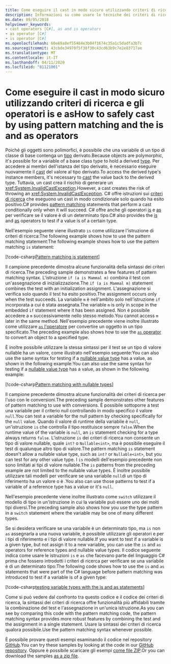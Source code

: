 ```yaml
---
title: Come eseguire il cast in modo sicuro utilizzando criteri di ricerca e gli operatori is e as
description: Informazioni su come usare le tecniche dei criteri di ricerca per eseguire il cast sicuro di variabili in un tipo diverso. È possibile usare i criteri di ricerca, nonché gli operatori is e as per convertire in modo sicuro i tipi.
ms.date: 09/05/2018
helpviewer_keywords:
- cast operators [C#], as and is operators
- as operator [C#]
- is operator [C#]
ms.openlocfilehash: 60e69a8ef55484e3b04f1674c35a1c5dadfa3b7c
ms.sourcegitcommit: 43cbde34970f5f38f30c43cd63b9c7e2e83717ae
ms.translationtype: MT
ms.contentlocale: it-IT
ms.lasthandoff: 04/11/2020
ms.locfileid: "81121001"
---
```

# <a name="how-to-safely-cast-by-using-pattern-matching-and-the-is-and-as-operators"></a><span data-ttu-id="8b407-104">Come eseguire il cast in modo sicuro utilizzando criteri di ricerca e gli operatori is e as</span><span class="sxs-lookup"><span data-stu-id="8b407-104">How to safely cast by using pattern matching and the is and as operators</span></span>

<span data-ttu-id="8b407-105">Poiché gli oggetti sono polimorfici, è possibile che una variabile di un tipo di classe di base contenga un [tipo](../programming-guide/types/index.md) derivato.</span><span class="sxs-lookup"><span data-stu-id="8b407-105">Because objects are polymorphic, it's possible for a variable of a base class type to hold a derived [type](../programming-guide/types/index.md).</span></span> <span data-ttu-id="8b407-106">Per accedere ai membri dell'istanza del tipo derivato, è necessario eseguire nuovamente il [cast](../programming-guide/types/casting-and-type-conversions.md) del valore al tipo derivato.</span><span class="sxs-lookup"><span data-stu-id="8b407-106">To access the derived type's instance members, it's necessary to [cast](../programming-guide/types/casting-and-type-conversions.md) the value back to the derived type.</span></span> <span data-ttu-id="8b407-107">Tuttavia, un cast crea il rischio di generare un <xref:System.InvalidCastException>.</span><span class="sxs-lookup"><span data-stu-id="8b407-107">However, a cast creates the risk of throwing an <xref:System.InvalidCastException>.</span></span> <span data-ttu-id="8b407-108">C# offre istruzioni sui [criteri di ricerca](../pattern-matching.md) che eseguono un cast in modo condizionale solo quando ha esito positivo.</span><span class="sxs-lookup"><span data-stu-id="8b407-108">C# provides [pattern matching](../pattern-matching.md) statements that perform a cast conditionally only when it will succeed.</span></span> <span data-ttu-id="8b407-109">C# offre anche gli operatori [is](../language-reference/operators/type-testing-and-cast.md#is-operator) e [as](../language-reference/operators/type-testing-and-cast.md#as-operator) per verificare se il valore è di un determinato tipo.</span><span class="sxs-lookup"><span data-stu-id="8b407-109">C# also provides the [is](../language-reference/operators/type-testing-and-cast.md#is-operator) and [as](../language-reference/operators/type-testing-and-cast.md#as-operator) operators to test if a value is of a certain type.</span></span>

<span data-ttu-id="8b407-110">Nell'esempio seguente viene illustrato `is` come utilizzare l'istruzione di criteri di ricerca:The following example shows how to use the pattern matching statement:</span><span class="sxs-lookup"><span data-stu-id="8b407-110">The following example shows how to use the pattern matching `is` statement:</span></span>

[!code-csharp[Pattern matching is statement](../../../samples/snippets/csharp/how-to/safelycast/patternmatching/Program.cs#PatternMatchingIs)]

<span data-ttu-id="8b407-111">Il campione precedente dimostra alcune funzionalità della sintassi dei criteri di ricerca.</span><span class="sxs-lookup"><span data-stu-id="8b407-111">The preceding sample demonstrates a few features of pattern matching syntax.</span></span> <span data-ttu-id="8b407-112">L'istruzione `if (a is Mammal m)` combina il test con un'assegnazione di inizializzazione.</span><span class="sxs-lookup"><span data-stu-id="8b407-112">The `if (a is Mammal m)` statement combines the test with an initialization assignment.</span></span> <span data-ttu-id="8b407-113">L'assegnazione si verifica solo quando il test ha esito positivo.</span><span class="sxs-lookup"><span data-stu-id="8b407-113">The assignment occurs only when the test succeeds.</span></span> <span data-ttu-id="8b407-114">La variabile `m` è nell'ambito solo nell'istruzione `if` incorporata a cui è stata assegnata.</span><span class="sxs-lookup"><span data-stu-id="8b407-114">The variable `m` is only in scope in the embedded `if` statement where it has been assigned.</span></span> <span data-ttu-id="8b407-115">Non è possibile accedere a `m` successivamente nello stesso metodo.</span><span class="sxs-lookup"><span data-stu-id="8b407-115">You cannot access `m` later in the same method.</span></span> <span data-ttu-id="8b407-116">Nell'esempio precedente viene inoltre illustrato come utilizzare [ `as` l'operatore](../language-reference/operators/type-testing-and-cast.md#as-operator) per convertire un oggetto in un tipo specificato.</span><span class="sxs-lookup"><span data-stu-id="8b407-116">The preceding example also shows how to use the [`as` operator](../language-reference/operators/type-testing-and-cast.md#as-operator) to convert an object to a specified type.</span></span>

<span data-ttu-id="8b407-117">È inoltre possibile utilizzare la stessa sintassi per il test se un tipo di valore nullable ha un valore, come illustrato nell'esempio seguente:You can also use the same syntax for testing if a [nullable value type](../language-reference/builtin-types/nullable-value-types.md) has a value, as shown in the following example:</span><span class="sxs-lookup"><span data-stu-id="8b407-117">You can also use the same syntax for testing if a [nullable value type](../language-reference/builtin-types/nullable-value-types.md) has a value, as shown in the following example:</span></span>

[!code-csharp[Pattern matching with nullable types](../../../samples/snippets/csharp/how-to/safelycast/nullablepatternmatching/Program.cs#PatternMatchingNullable)]

<span data-ttu-id="8b407-118">Il campione precedente dimostra alcune funzionalità dei criteri di ricerca per l'uso con le conversioni.</span><span class="sxs-lookup"><span data-stu-id="8b407-118">The preceding sample demonstrates other features of pattern matching to use with conversions.</span></span> <span data-ttu-id="8b407-119">È possibile sottoporre a test una variabile per il criterio null controllando in modo specifico il valore `null`.</span><span class="sxs-lookup"><span data-stu-id="8b407-119">You can test a variable for the null pattern by checking specifically for the `null` value.</span></span> <span data-ttu-id="8b407-120">Quando il valore di runtime della variabile è `null`, un'istruzione `is` che controlla il tipo restituisce sempre `false`.</span><span class="sxs-lookup"><span data-stu-id="8b407-120">When the runtime value of the variable is `null`, an `is` statement checking for a type always returns `false`.</span></span> <span data-ttu-id="8b407-121">L'istruzione `is` dei criteri di ricerca non consente un tipo di valore nullable, quale `int?` o `Nullable<int>`, ma è possibile eseguire il test di qualunque altro tipo di valore.</span><span class="sxs-lookup"><span data-stu-id="8b407-121">The pattern matching `is` statement doesn't allow a nullable value type, such as `int?` or `Nullable<int>`, but you can test for any other value type.</span></span> <span data-ttu-id="8b407-122">I `is` modelli dell'esempio precedente non sono limitati ai tipi di valore nullable.</span><span class="sxs-lookup"><span data-stu-id="8b407-122">The `is` patterns from the preceding example are not limited to the nullable value types.</span></span> <span data-ttu-id="8b407-123">È inoltre possibile utilizzare tali modelli per verificare se una variabile `null`di un tipo di riferimento ha un valore o è .</span><span class="sxs-lookup"><span data-stu-id="8b407-123">You also can use those patterns to test if a variable of a reference type has a value or it's `null`.</span></span>

<span data-ttu-id="8b407-124">Nell'esempio precedente viene inoltre illustrato come `switch` utilizzare il modello di tipo in un'istruzione in cui la variabile può essere uno dei molti tipi diversi.</span><span class="sxs-lookup"><span data-stu-id="8b407-124">The preceding sample also shows how you use the type pattern in a `switch` statement where the variable may be one of many different types.</span></span>

<span data-ttu-id="8b407-125">Se si desidera verificare se una variabile è un determinato tipo, ma `is` non `as` assegnarla a una nuova variabile, è possibile utilizzare gli operatori e per i tipi di riferimento e i tipi di valore nullable.</span><span class="sxs-lookup"><span data-stu-id="8b407-125">If you want to test if a variable is a given type, but not assign it to a new variable, you can use the `is` and `as` operators for reference types and nullable value types.</span></span> <span data-ttu-id="8b407-126">Il codice seguente indica come usare le istruzioni `is` e `as` che facevano parte del linguaggio C# prima che fossero introdotti i criteri di ricerca per verificare se una variabile è di un determinato tipo:</span><span class="sxs-lookup"><span data-stu-id="8b407-126">The following code shows how to use the `is` and `as` statements that were part of the C# language before pattern matching was introduced to test if a variable is of a given type:</span></span>

[!code-csharp[testing variable types with the is and as statements](../../../samples/snippets/csharp/how-to/safelycast/asandis/Program.cs#IsAndAs)]

<span data-ttu-id="8b407-127">Come si può vedere dal confronto tra questo codice e il codice dei criteri di ricerca, la sintassi dei criteri di ricerca offre funzionalità più affidabili tramite la combinazione del test e l'assegnazione in un'unica istruzione.</span><span class="sxs-lookup"><span data-stu-id="8b407-127">As you can see by comparing this code with the pattern matching code, the pattern matching syntax provides more robust features by combining the test and the assignment in a single statement.</span></span> <span data-ttu-id="8b407-128">Usare la sintassi dei criteri di ricerca qualora possibile.</span><span class="sxs-lookup"><span data-stu-id="8b407-128">Use the pattern matching syntax whenever possible.</span></span>

<span data-ttu-id="8b407-129">È possibile provare questi esempi esaminando il codice nel repository [GitHub](https://github.com/dotnet/docs/tree/master/samples/snippets/csharp/how-to/safelycast).</span><span class="sxs-lookup"><span data-stu-id="8b407-129">You can try these samples by looking at the code in our [GitHub repository](https://github.com/dotnet/docs/tree/master/samples/snippets/csharp/how-to/safelycast).</span></span> <span data-ttu-id="8b407-130">Oppure è possibile scaricare gli esempi [come file ZIP](../../../samples/snippets/csharp/how-to/safelycast.zip).</span><span class="sxs-lookup"><span data-stu-id="8b407-130">Or you can download the samples [as a zip file](../../../samples/snippets/csharp/how-to/safelycast.zip).</span></span>
